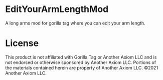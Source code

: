 # EditYourArmLengthMod
A long arms mod for gorilla tag where you can edit your arm length.

# License
This product is not affiliated with Gorilla Tag or Another Axiom LLC and is not endorsed or otherwise sponsored by Another Axiom LLC. Portions of the materials contained herein are property of Another Axiom LLC. ©2021 Another Axiom LLC.
